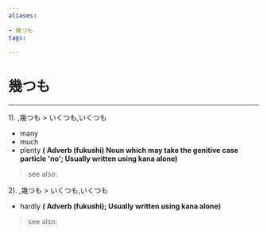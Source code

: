 ```yaml
---
aliases:
    
- 幾つも
tags:
    
---
```


# 幾つも
---
1).
,幾つも > いくつも,いくつも

- many
- much
- plenty
**( Adverb (fukushi) Noun which may take the genitive case particle 'no'; Usually written using kana alone)**
> see also: 
            
2).
,幾つも > いくつも,いくつも

- hardly
**( Adverb (fukushi); Usually written using kana alone)**
> see also: 
            